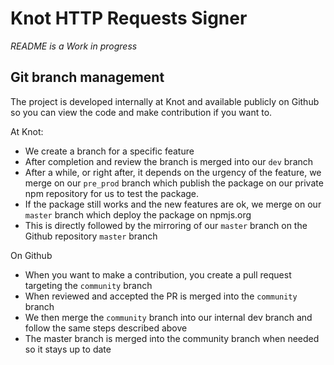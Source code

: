 # Knot HTTP Requests Signer

_README is a Work in progress_

## Git branch management

The project is developed internally at Knot and available publicly on Github so you can view the code and make contribution if you want to.

At Knot:
* We create a branch for a specific feature
* After completion and review the branch is merged into our `dev` branch
* After a while, or right after, it depends on the urgency of the feature, we merge on our `pre_prod` branch which publish the package on our private npm repository for us to test the package.
* If the package still works and the new features are ok, we merge on our `master` branch which deploy the package on npmjs.org
* This is directly followed by the mirroring of our `master` branch on the Github repository `master` branch

On Github
* When you want to make a contribution, you create a pull request targeting the `community` branch
* When reviewed and accepted the PR is merged into the `community` branch
* We then merge the `community` branch into our internal dev branch and follow the same steps described above
* The master branch is merged into the community branch when needed so it stays up to date
